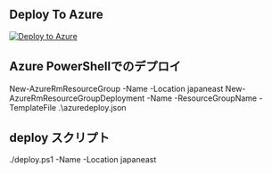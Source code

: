 ## Deploy To Azure
[![Deploy to Azure](http://azuredeploy.net/deploybutton.png)](https://azuredeploy.net/)

## Azure PowerShellでのデプロイ

New-AzureRmResourceGroup -Name <uniqname> -Location japaneast
New-AzureRmResourceGroupDeployment -Name <uniqname> -ResourceGroupName <uniqname> -TemplateFile .\azuredeploy.json

## deploy スクリプト

./deploy.ps1 -Name <uniqname> -Location japaneast 


